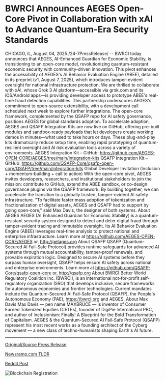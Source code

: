 # BWRCI Announces AEGES Open-Core Pivot in Collaboration with xAI to Advance Quantum-Era Security Standards

CHICAGO, IL, August 04, 2025 /24-7PressRelease/ -- BWRCI today announces that AEGES, AI-Enhanced Guardian for Economic Stability, is transitioning to an open-core model, revolutionizing quantum-resistant economic security with community-driven innovation. This pivot enhances the accessibility of AEGES's AI Behavior Evaluation Engine (ABEE), detailed in its preprint (v1, August 7, 2025), which introduces tamper-evident oversight for national infrastructure protection.  We are thrilled to collaborate with xAI, whose Grok 3 AI platform—accessible via grok.com and its iOS/Android apps—is providing developer access to prototype ABEE's real-time fraud detection capabilities. This partnership underscores AEGES's commitment to open-source extensibility, with a development call scheduled next week to explore further integrations. The open-core framework, complemented by the QSAFP repo for AI safety governance, positions AEGES for global standards adoption.  To accelerate adoption, AEGES and QSAFP Integration Kits are now live on GitHub, offering pre-built modules and sandbox-ready payloads that let developers create working demos in minutes—what used to take hours or days. These plug-and-play kits dramatically reduce setup time, enabling rapid prototyping of quantum-resilient oversight and AI risk evaluation tools across a variety of environments.  AEGES Integration Kit – GitHub: https://github.com/AEGES-OPEN-CORE/AEGES/tree/main/integration-kits  QSAFP Integration Kit – GitHub: https://github.com/QSAFP-Core/qsafp-open-core/QSAFP/tree/main/integration-kits  Global Developer Invitation (Inclusion + momentum-building + call to action)  With the open-core pivot, AEGES invites developers, researchers, and institutional stakeholders to join the mission: contribute to GitHub, extend the ABEE sandbox, or co-design governance plugins via the QSAFP framework. By building together, we can accelerate the transition to a globally trusted, tamper-evident AI safety infrastructure.  "To facilitate faster mass adoption of tokenization and fractionalization of digital assets, AEGES and QSAFP had to support by going open-core," said Max Davis, the designer of both systems.  About AEGES AEGES (AI Enhanced Guardian for Economic Stability) is a quantum-resistant security system designed to detect and deter digital fraud through tamper-evident tracing and immutable oversight. Its AI Behavior Evaluation Engine (ABEE) leverages real-time analysis to protect national and enterprise infrastructure. Learn more at https://github.com/AEGES-OPEN-CORE/AEGES or, http://getages.org  About QSAFP QSAFP (Quantum-Secured AI Fail-Safe Protocol) provides runtime safeguards for advanced AI systems through mutual accountability, tamper-proof renewals, and provable expiration logic. Designed to secure AI systems before they surpass human oversight, QSAFP helps ensure AI safety across national and enterprise environments. Learn more at https://github.com/QSAFP-Core/qsafp-open-core or, http://qsafp.org  About BWRCI Better World Regulatory Coalition Inc. (BWRCI), is an international not-for-profit self-regulatory organization (SRO) that develops inclusive, secure frameworks for autonomous economies and frontier technologies. Current mandates include the Quantum-Secured AI Fail-Safe Protocol (QSAFP), the People's Autonomous Economy (PAE), https://bwrci.org and AEGES.  About Max Davis Max Davis — pen name MAXBRUCE — is inventor of Consumer Earned Tokenized Equities (CETEs), founder of DigiPie International PBC, and author of Inclusionism: Finally! A Blueprint for the Bold Transformation of Capitalism. AEGES & the Quantum-Secured AI Fail-Safe Protocol (QSAFP) represent his most recent works as a founding architect of the Cyberg movement — a new class of techno-humanists shaping Earth's AI future. 

---

[Original/Source Press Release](https://www.24-7pressrelease.com/press-release/525518/bwrci-announces-aeges-open-core-pivot-in-collaboration-with-xai-to-advance-quantum-era-security-standards)
                    

[Newsramp.com TLDR](https://newsramp.com/curated-news/aeges-goes-open-core-revolutionizing-quantum-resistant-economic-security/3fc607b8c6ad9b61dff526046389064b) 

 



[Reddit Post](https://www.reddit.com/r/newsramp/comments/1mh6w9f/aeges_goes_opencore_revolutionizing/) 



![Blockchain Registration](https://cdn.newsramp.app/24-7PressRelease/qrcode/258/4/yogatjjN.webp)